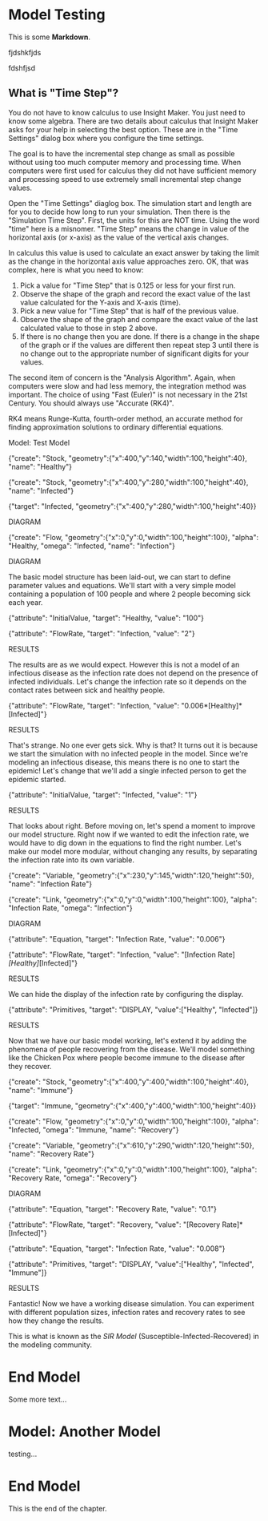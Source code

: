 # Model Testing

This is some **Markdown**.

fjdshkfjds

fdshfjsd

What is "Time Step"?
---------

You do not have to know calculus to use Insight Maker. You just need to know some algebra. There are two details about calculus that Insight Maker asks for your help in selecting the best option. These are in the "Time Settings" dialog box where you configure the time settings.

The goal is to have the incremental step change as small as possible without using too much computer memory and processing time. When computers were first used for calculus they did not have sufficient memory and processing speed to use extremely small incremental step change values.

Open the "Time Settings" diaglog box. The simulation start and length are for you to decide how long to run your simulation. Then there is the "Simulation Time Step". First, the units for this are NOT time. Using the word "time" here is a misnomer. "Time Step" means the change in value of the horizontal axis (or x-axis) as the value of the vertical axis changes.

In calculus this value is used to calculate an exact answer by taking the limit as the change in the horizontal axis value approaches zero. OK, that was complex, here is what you need to know:

1. Pick a value for "Time Step" that is 0.125 or less for your first run.
2. Observe the shape of the graph and record the exact value of the last value calculated for the Y-axis and X-axis (time).
3. Pick a new value for "Time Step" that is half of the previous value.
4. Observe the shape of the graph and compare the exact value of the last calculated value to those in step 2 above.
5. If there is no change then you are done. If there is a change in the shape of the graph or if the values are different then repeat step 3 until there is no change out to the appropriate number of significant digits for your values.

The second item of concern is the "Analysis Algorithm". Again, when computers were slow and had less memory, the integration method was important. The choice of using "Fast (Euler)" is not necessary in the 21st Century. You should always use "Accurate (RK4)".

RK4 means Runge-Kutta, fourth-order method, an accurate method for finding approximation solutions to ordinary differential equations.




 Model: Test Model

{"create": "Stock, "geometry":{"x":400,"y":140,"width":100,"height":40}, "name": "Healthy"}

{"create": "Stock, "geometry":{"x":400,"y":280,"width":100,"height":40}, "name": "Infected"}

{"target": "Infected, "geometry":{"x":400,"y":280,"width":100,"height":40}}

DIAGRAM

{"create": "Flow, "geometry":{"x":0,"y":0,"width":100,"height":100}, "alpha": "Healthy, "omega": "Infected, "name": "Infection"}

DIAGRAM

The basic model structure has been laid-out, we can start to define parameter values and equations. We'll start with a very simple model containing a population of 100 people and where 2 people becoming sick each year.

{"attribute": "InitialValue, "target": "Healthy, "value": "100"}

{"attribute": "FlowRate, "target": "Infection, "value": "2"}

RESULTS

The results are as we would expect. However this is not a model of an infectious disease as the infection rate does not depend on the presence of infected individuals. Let's change the infection rate so it depends on the contact rates between sick and healthy people.

{"attribute": "FlowRate, "target": "Infection, "value": "0.006*[Healthy]*[Infected]"}

RESULTS

That's strange. No one ever gets sick. Why is that? It turns out it is because we start the simulation with no infected people in the model. Since we're modeling an infectious disease, this means there is no one to start the epidemic! Let's change that we'll add a single infected person to get the epidemic started.

{"attribute": "InitialValue, "target": "Infected, "value": "1"}

RESULTS

That looks about right. Before moving on, let's spend a moment to improve our model structure. Right now if we wanted to edit the infection rate, we would have to dig down in the equations to find the right number. Let's make our model more modular, without changing any results, by separating the infection rate into its own variable.

{"create": "Variable, "geometry":{"x":230,"y":145,"width":120,"height":50}, "name": "Infection Rate"}

{"create": "Link, "geometry":{"x":0,"y":0,"width":100,"height":100}, "alpha": "Infection Rate, "omega": "Infection"}

DIAGRAM

{"attribute": "Equation, "target": "Infection Rate, "value": "0.006"}

{"attribute": "FlowRate, "target": "Infection, "value": "[Infection Rate]*[Healthy]*[Infected]"}

RESULTS

We can hide the display of the infection rate by configuring the display.

{"attribute": "Primitives, "target": "DISPLAY, "value":["Healthy", "Infected"]}

RESULTS

Now that we have our basic model working, let's extend it by adding the phenomena of people recovering from the disease. We'll model something like the Chicken Pox where people become immune to the disease after they recover.

{"create": "Stock, "geometry":{"x":400,"y":400,"width":100,"height":40}, "name": "Immune"}

{"target": "Immune, "geometry":{"x":400,"y":400,"width":100,"height":40}}

{"create": "Flow, "geometry":{"x":0,"y":0,"width":100,"height":100}, "alpha": "Infected, "omega": "Immune, "name": "Recovery"}

{"create": "Variable, "geometry":{"x":610,"y":290,"width":120,"height":50}, "name": "Recovery Rate"}

{"create": "Link, "geometry":{"x":0,"y":0,"width":100,"height":100}, "alpha": "Recovery Rate, "omega": "Recovery"}

DIAGRAM

{"attribute": "Equation, "target": "Recovery Rate, "value": "0.1"}

{"attribute": "FlowRate, "target": "Recovery, "value": "[Recovery Rate]*[Infected]"}

{"attribute": "Equation, "target": "Infection Rate, "value": "0.008"}

{"attribute": "Primitives, "target": "DISPLAY, "value":["Healthy", "Infected", "Immune"]}

RESULTS

Fantastic! Now we have a working disease simulation. You can experiment with different population sizes, infection rates and recovery rates to see how they change the results.

This is what is known as the *SIR Model* (Susceptible-Infected-Recovered) in the modeling community.

# End Model

Some more text...

# Model: Another Model #

testing...

# End Model #

This is the end of the chapter.
